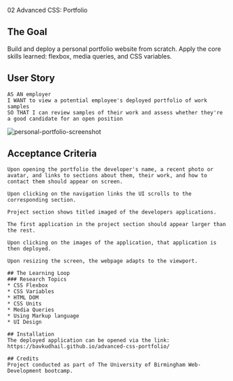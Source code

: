 02 Advanced CSS: Portfolio

## The Goal

Build and deploy a personal portfolio website from scratch. Apply the core skills learned: flexbox, media queries, and CSS variables.

## User Story

```
AS AN employer
I WANT to view a potential employee's deployed portfolio of work samples
SO THAT I can review samples of their work and assess whether they're a good candidate for an open position
```

![personal-portfolio-screenshot]()

## Acceptance Criteria

```
Upon opening the portfolio the developer's name, a recent photo or avatar, and links to sections about them, their work, and how to contact them should appear on screen.

Upon clicking on the navigation links the UI scrolls to the corresponding section.

Project section shows titled imaged of the developers applications.

The first application in the project section should appear larger than the rest.

Upon clicking on the images of the application, that application is then deployed.

Upon resizing the screen, the webpage adapts to the viewport.

## The Learning Loop
### Research Topics
* CSS Flexbox
* CSS Variables
* HTML DOM
* CSS Units
* Media Queries
* Using Markup language
* UI Design

## Installation
The deployed application can be opened via the link: https://bavkudhail.github.io/advanced-css-portfolio/

## Credits
Project conducted as part of The University of Birmingham Web-Development bootcamp.
```
